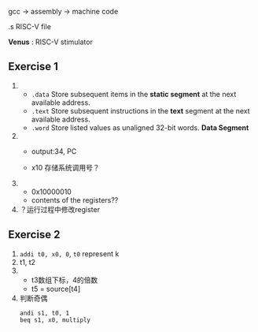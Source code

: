 gcc -> assembly -> machine code

.s RISC-V file

**Venus** : RISC-V stimulator
## Exercise 1
1.  - `.data` 	Store subsequent items in the **static segment** at the next available address.  
    - `.text` 	Store subsequent instructions in the **text** segment at the next available address.
    - `.word` 	Store listed values as unaligned 32-bit words. **Data Segment**
2.  - output:34, PC

    - x10 存储系统调用号？
3. - 0x10000010
    - contents of the registers??
4. ？运行过程中修改register

## Exercise 2
1. `addi t0, x0, 0`, `t0` represent k
2. t1, t2
3. - t3数组下标，4的倍数
    - t5 = source[t4]
4.  判断奇偶
    ``` 
	andi s1, t0, 1
    beq s1, x0, multiply
    ```